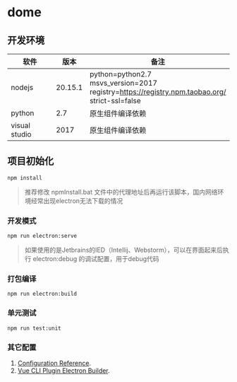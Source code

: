 # dome

## 开发环境

| 软件            | 版本      | 备注                                                                                                        |
|---------------|---------|-----------------------------------------------------------------------------------------------------------|
| nodejs        | 20.15.1 | python=python2.7<br> msvs_version=2017<br> registry=https://registry.npm.taobao.org/<br> strict-ssl=false |
| python        | 2.7     | 原生组件编译依赖                                                                                                  |
| visual studio | 2017    | 原生组件编译依赖                                                                                                  |

## 项目初始化

```
npm install
```

> 推荐修改 npmInstall.bat 文件中的代理地址后再运行该脚本，国内网络环境经常出现electron无法下载的情况

### 开发模式

```
npm run electron:serve
```
> 如果使用的是Jetbrains的IED（Intellij、Webstorm），可以在界面起来后执行 electron:debug 的调试配置，用于debug代码

### 打包编译

```
npm run electron:build
```

### 单元测试

```
npm run test:unit
```


### 其它配置

1. [Configuration Reference](https://cli.vuejs.org/config/). 
2. [Vue CLI Plugin Electron Builder](https://nklayman.github.io/vue-cli-plugin-electron-builder/guide/).
